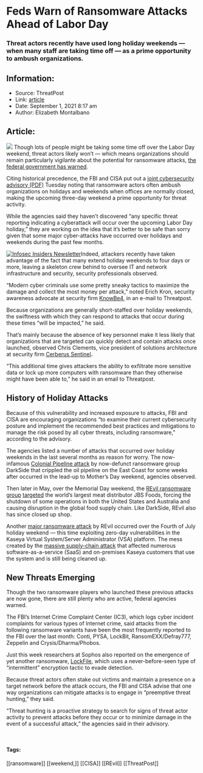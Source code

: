# Feds Warn of Ransomware Attacks Ahead of Labor Day
### Threat actors recently have used long holiday weekends — when many staff are taking time off — as a prime opportunity to ambush organizations.

## Information:
+ Source: ThreatPost
+ Link: [article](https://kasperskycontenthub.com/threatpost-global/?p=169087)
+ Date: September 1, 2021  8:17 am
+ Author: Elizabeth Montalbano


## Article:
![](https://media.threatpost.com/wp-content/uploads/sites/103/2021/09/01081221/USA-flag-cyberattack.jpg)
Though lots of people might be taking some time off over the Labor Day weekend, threat actors likely won’t — which means organizations should remain particularly vigilante about the potential for ransomware attacks, [the federal government has warned](https://us-cert.cisa.gov/ncas/alerts/aa21-243a).


Citing historical precedence, the FBI and CISA put out a [joint cybersecurity advisory (PDF)](https://us-cert.cisa.gov/sites/default/files/publications/AA21-243A-Ransomware_Awareness_for_Holidays_and_Weekends.pdf) Tuesday noting that ransomware actors often ambush organizations on holidays and weekends when offices are normally closed, making the upcoming three-day weekend a prime opportunity for threat activity.


While the agencies said they haven’t discovered “any specific threat reporting indicating a cyberattack will occur over the upcoming Labor Day holiday,” they are working on the idea that it’s better to be safe than sorry given that some major cyber-attacks have occurred over holidays and weekends during the past few months.  

[![Infosec Insiders Newsletter](https://media.threatpost.com/wp-content/uploads/sites/103/2021/07/10165815/infosec_insiders_in_article_promo.png)](https://threatpost.com/infosec-insider-subscription-page/?utm_source=ART&utm_medium=ART&utm_campaign=InfosecInsiders_Newsletter_Promo/)Indeed, attackers recently have taken advantage of the fact that many extend holiday weekends to four days or more, leaving a skeleton crew behind to oversee IT and network infrastructure and security, security professionals observed.


“Modern cyber criminals use some pretty sneaky tactics to maximize the damage and collect the most money per attack,” noted Erich Kron, security awareness advocate at security firm [KnowBe4](http://www.knowbe4.com/), in an e-mail to Threatpost.


Because organizations are generally short-staffed over holiday weekends, the swiftness with which they can respond to attacks that occur during these times “will be impacted,” he said.


That’s mainly because the absence of key personnel make it less likely that organizations that are targeted can quickly detect and contain attacks once launched, observed Chris Clements, vice president of solutions architecture at security firm [Cerberus Sentinel](https://u7061146.ct.sendgrid.net/ls/click?upn=4tNED-2FM8iDZJQyQ53jATUc1h7F6EeKyqQHDAzxY6FeBG4AZ1lNaZ-2Fme9HKLAKT7PtWai_6bll2uIcECOBsx1gx1IC2zx-2FnKyCXka4AgKvEYqpnW0-2BDbBUicS42bKww9XV5LeOm8YSoCZbw6XkWDSfAMcb8IRiPIGKWMahkivu0WTh5PX5dG77IJVWKxIQtQJVv-2BIYdC5Ec6cib9DmaMvd3WtmN8pHKVhZp4-2BQn-2F0bwqZOhCT4HDsM26jmNlPwa2wnjI2SaK5FsTx5TekB3wWrq1yvfZH7upYArNPKPUwGzzpMomdFHzQXR1muR4-2BFocs-2FcHeOcG1Dfv-2FLOlDVsYgs-2BUFOj0pwDM-2BfdpE5b9ahQwriuXjRzmIWidlLtZNMMN-2F-2F8-2BxWLEcipw55zJxAxB-2BfoTMOsEDAt-2BjTC94BjUNwE9oeCRw-3D)**.**


“This additional time gives attackers the ability to exfiltrate more sensitive data or lock up more computers with ransomware than they otherwise might have been able to,” he said in an email to Threatpost.


**History of Holiday Attacks**
------------------------------


Because of this vulnerability and increased exposure to attacks, FBI and CISA are encouraging organizations “to examine their current cybersecurity posture and implement the recommended best practices and mitigations to manage the risk posed by all cyber threats, including ransomware,” according to the advisory.


The agencies listed a number of attacks that occurred over holiday weekends in the last several months as reason for worry. The now-infamous [Colonial Pipeline attack](https://threatpost.com/pipeline-crippled-ransomware/165963/) by now-defunct ransomware group DarkSide that crippled the oil pipeline on the East Coast for some weeks after occurred in the lead-up to Mother’s Day weekend, agencies observed.


Then later in May, over the Memorial Day weekend, the [REvil ransomware group](https://threatpost.com/revil-ransomware-ground-down-jbs-sources/166597/) [targeted](https://threatpost.com/cyberattack-meat-producer-shut-down/166560/) the world’s largest meat distributor JBS Foods, forcing the shutdown of some operations in both the United States and Australia and causing disruption in the global food supply chain. Like DarkSide, REvil also has since closed up shop.


Another [major ransomware attack](https://threatpost.com/kaseya-patches-zero-day-exploits/167548/) by REvil occurred over the Fourth of July holiday weekend — this time exploiting zero-day vulnerabilities in the Kaseya Virtual System/Server Administrator (VSA) platform. The mess created by the [massive supply-chain attack](https://threatpost.com/kaseya-patches-zero-days-revil-attacks/167670/) that affected numerous software-as-a-service (SaaS) and on-premises Kaseya customers that use the system and is still being cleaned up.


**New Threats Emerging**
------------------------


Though the two ransomware players who launched these previous attacks are now gone, there are still plenty who are active, federal agencies warned.


The FBI’s Internet Crime Complaint Center (IC3), which logs cyber incident complaints for various types of Internet crime, said attacks from the following ransomware variants have been the most frequently reported to the FBI over the last month: Conti, PYSA, LockBit, RansomEXX/Defray777, Zeppelin and Crysis/Dharma/Phobos.


Just this week researchers at Sophos also reported on the emergence of yet another ransomware, [LockFile](https://threatpost.com/lockfile-ransomware-avoid-detection/169042/), which uses a never-before-seen type of “intermittent” encryption tactic to evade detection.


Because threat actors often stake out victims and maintain a presence on a target network before the attack occurs, the FBI and CISA advise that one way organizations can mitigate attacks is to engage in “preemptive threat hunting,” they said.


“Threat hunting is a proactive strategy to search for signs of threat actor activity to prevent attacks before they occur or to minimize damage in the event of a successful attack,” the agencies said in their advisory.


 




#### Tags:
[[ransomware]] [[weekend,]] [[CISA]] [[REvil]] [[ThreatPost]]
